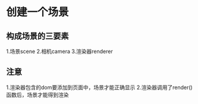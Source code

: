 # 创建一个场景 #
## 构成场景的三要素 ##
1.场景scene
2.相机camera
3.渲染器renderer
## 注意 ##
1.渲染器包含的dom要添加到页面中，场景才能正确显示
2.渲染器调用了render()函数后，场景才能得到渲染
